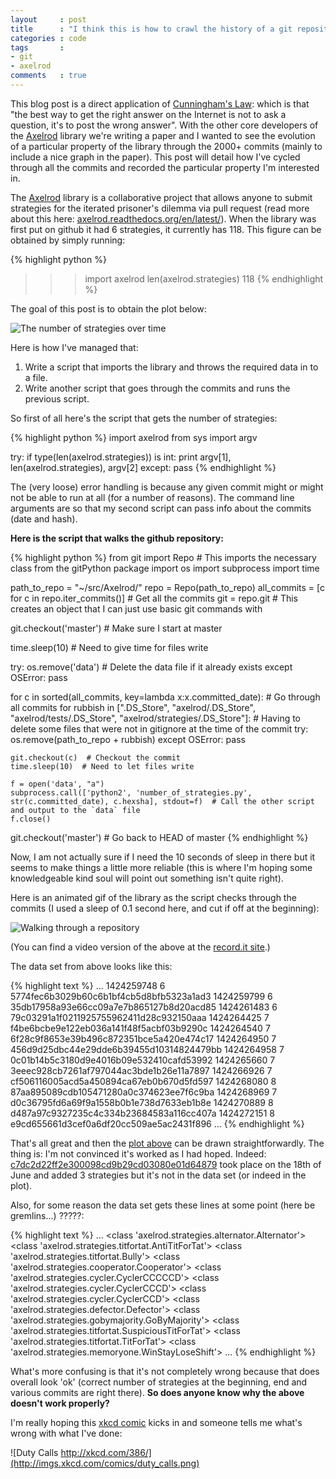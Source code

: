 ```yaml
---
layout     : post
title      : "I think this is how to crawl the history of a git repository"
categories : code
tags       :
- git
- axelrod
comments   : true
---
```


This blog post is a direct application of [Cunningham's
Law](https://meta.wikimedia.org/wiki/Cunningham%27s_Law): which is that "the
best way to get the right answer on the Internet is not to ask a question, it's
to post the wrong answer". With the other core developers of the
[Axelrod](https://github.com/Axelrod-Python/Axelrod) library we're writing a
paper and I wanted to see the evolution of a particular property of the library
through the 2000+ commits (mainly to include a nice graph in the paper). This
post will detail how I've cycled through all the commits and recorded the
particular property I'm interested in.

The [Axelrod](https://github.com/Axelrod-Python/Axelrod) library is a
collaborative project that allows anyone to submit strategies for the iterated
prisoner's dilemma via pull request (read more about this here:
[axelrod.readthedocs.org/en/latest/](https://github.com/Axelrod-Python/Axelrod)).
When the library was first put on github it had 6 strategies, it currently has
118. This figure can be obtained by simply running:

{% highlight python %}
>>> import axelrod
>>> len(axelrod.strategies)
118
{% endhighlight %}

The goal of this post is to obtain the plot below:

![The number of strategies over
time]({{site.baseurl}}/assets/images/strategies_over_time.svg)

Here is how I've managed that:

1. Write a script that imports the library and throws the required data in to a
   file.
2. Write another script that goes through the commits and runs the previous
   script.

So first of all here's the script that gets the number of strategies:

{% highlight python %}
import axelrod
from sys import argv

try:
    if type(len(axelrod.strategies)) is int:
        print argv[1], len(axelrod.strategies), argv[2]
except:
    pass
{% endhighlight %}

The (very loose) error handling is because any given commit might or might not
be able to run at all (for a number of reasons). The command line arguments are
so that my second script can pass info about the commits (date and hash).

**Here is the script that walks the github repository:**

{% highlight python %}
from git import Repo  # This imports the necessary class from the gitPython package
import os
import subprocess
import time

path_to_repo = "~/src/Axelrod/"
repo = Repo(path_to_repo)
all_commits = [c for c in repo.iter_commits()]  # Get all the commits
git = repo.git  # This creates an object that I can just use basic git commands with

git.checkout('master')  # Make sure I start at master

time.sleep(10)  # Need to give time for files write

try:
    os.remove('data')  # Delete the data file if it already exists
except OSError:
    pass

for c in sorted(all_commits, key=lambda x:x.committed_date):  # Go through all commits
    for rubbish in [".DS_Store",
                    "axelrod/.DS_Store",
                    "axelrod/tests/.DS_Store",
                    "axelrod/strategies/.DS_Store"]:  # Having to delete some files that were not in gitignore at the time of the commit
        try:
            os.remove(path_to_repo + rubbish)
        except OSError:
            pass

    git.checkout(c)  # Checkout the commit
    time.sleep(10)  # Need to let files write

    f = open('data', "a")
    subprocess.call(['python2', 'number_of_strategies.py', str(c.committed_date), c.hexsha], stdout=f)  # Call the other script and output to the `data` file
    f.close()

git.checkout('master')  # Go back to HEAD of master
{% endhighlight %}

Now, I am not actually sure if I need the 10 seconds of sleep in there but it
seems to make things a little more reliable (this is where I'm hoping some
knowledgeable kind soul will point out something isn't quite right).

Here is an animated gif of the library as the script checks through the commits
(I used a sleep of 0.1 second here, and cut if off at the beginning):

![Walking through a repository]({{site.baseurl}}/assets/images/scraping_repo.gif)

(You can find a video version of the above at the [record.it site](http://recordit.co/a6UbBfPA5D).)

The data set from above looks like this:

{% highlight text %}
...
1424259748 6 5774fec6b3029b60c6b1bf4cb5d8bfb5323a1ad3
1424259799 6 35db17958a93e66cc09a7e7b865127b8d20acd85
1424261483 6 79c03291a1f0211925755962411d28c932150aaa
1424264425 7 f4be6bcbe9e122eb036a141f48f5acbf03b9290c
1424264540 7 6f28c9f8653e39b496c872351bce5a420e474c17
1424264950 7 456d9d25dbc44e29dde6b39455d10314824479bb
1424264958 7 0c01b14b5c3180d9e4016b09e532410cafd53992
1424265660 7 3eeec928cb7261af797044ac3bde1b26e11a7897
1424266926 7 cf506116005acd5a450894ca67eb0b670d5fd597
1424268080 8 87aa895089cdb105471280a0c374623ee7f6c9ba
1424268969 7 d0c36795fd6a69f9a1558b0b1e738d7633eb1b8e
1424270889 8 d487a97c9327235c4c334b23684583a116cc407a
1424272151 8 e9cd655661d3cef0a6df20cc509ae5ac2431f896
...
{% endhighlight %}

That's all great and then the [plot
above]({{site.baseurl}}/assets/images/strategies_over_time.svg) can be drawn
straightforwardly. The thing is: I'm not convinced it's worked as I had hoped.
Indeed:
[c7dc2d22ff2e300098cd9b29cd03080e01d64879](https://github.com/Axelrod-Python/Axelrod/commit/c7dc2d22ff2e300098cd9b29cd03080e01d64879)
took place on the 18th of June and added 3 strategies but it's not in the data
set (or indeed in the plot).

Also, for some reason the data set gets these lines at some point (here be
gremlins...) ?????:

{% highlight text %}
...
<class 'axelrod.strategies.alternator.Alternator'>
<class 'axelrod.strategies.titfortat.AntiTitForTat'>
<class 'axelrod.strategies.titfortat.Bully'>
<class 'axelrod.strategies.cooperator.Cooperator'>
<class 'axelrod.strategies.cycler.CyclerCCCCCD'>
<class 'axelrod.strategies.cycler.CyclerCCCD'>
<class 'axelrod.strategies.cycler.CyclerCCD'>
<class 'axelrod.strategies.defector.Defector'>
<class 'axelrod.strategies.gobymajority.GoByMajority'>
<class 'axelrod.strategies.titfortat.SuspiciousTitForTat'>
<class 'axelrod.strategies.titfortat.TitForTat'>
<class 'axelrod.strategies.memoryone.WinStayLoseShift'>
...
{% endhighlight %}

What's more confusing is that it's not completely wrong because that does
overall look 'ok' (correct number of strategies at the beginning, end and
various commits are right there). **So does anyone know why the above doesn't
work properly?**

I'm really hoping this [xkcd comic](http://xkcd.com/386/) kicks in and someone
tells me what's wrong with what I've done:

![Duty Calls http://xkcd.com/386/](http://imgs.xkcd.com/comics/duty_calls.png)
